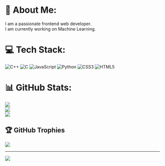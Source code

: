 # 💫 About Me:
I am a passionate frontend web developer.<br>
I am currently working on Machine Learning.


# 💻 Tech Stack:
![C++](https://img.shields.io/badge/c++-%2300599C.svg?style=for-the-badge&logo=c%2B%2B&logoColor=white) ![C](https://img.shields.io/badge/c-%2300599C.svg?style=for-the-badge&logo=c&logoColor=white) ![JavaScript](https://img.shields.io/badge/javascript-%23323330.svg?style=for-the-badge&logo=javascript&logoColor=%23F7DF1E) ![Python](https://img.shields.io/badge/python-3670A0?style=for-the-badge&logo=python&logoColor=ffdd54) ![CSS3](https://img.shields.io/badge/css3-%231572B6.svg?style=for-the-badge&logo=css3&logoColor=white) ![HTML5](https://img.shields.io/badge/html5-%23E34F26.svg?style=for-the-badge&logo=html5&logoColor=white)
# 📊 GitHub Stats:
![](https://github-readme-stats.vercel.app/api?username=Miss-world-09&theme=dark&hide_border=true&include_all_commits=true&count_private=true)<br/>
![](https://github-readme-streak-stats.herokuapp.com/?user=Miss-world-09&theme=dark&hide_border=true)<br/>
![](https://github-readme-stats.vercel.app/api/top-langs/?username=Miss-world-09&theme=dark&hide_border=true&include_all_commits=true&count_private=true&layout=compact)

## 🏆 GitHub Trophies
![](https://github-profile-trophy.vercel.app/?username=Miss-world-09&theme=radical&no-frame=true&no-bg=true&margin-w=4)

---
[![](https://visitcount.itsvg.in/api?id=Miss-world-09&icon=0&color=0)](https://visitcount.itsvg.in)

<!-- Proudly created with GPRM ( https://gprm.itsvg.in ) -->
